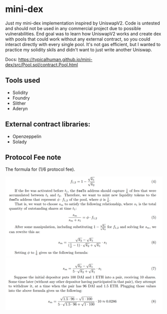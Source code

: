 # mini-dex

Just my mini-dex implementation inspired by UniswapV2. Code is untested and should not be used in any commercial project due to possible vulnerabilities. End goal was to learn how UniswapV2 works and create dex with pools that could work without any external contract, so you could interact directly with every single pool. It's not gas efficient, but I wanted to practice my solidity skils and didn't want to just write another Uniswap.

Docs:
https://typicalhuman.github.io/mini-dex/src/Pool.sol/contract.Pool.html

## Tools used
- Solidity
- Foundry
- Slither
- Aderyn

## External contract libraries:
- Openzeppelin
- Solady

## Protocol Fee note

The formula for (1/6 protocol fee).

![ProtocolFee](./images/protocolFee0.png)
![ProtocolFee](./images/protocolFee1.png)
